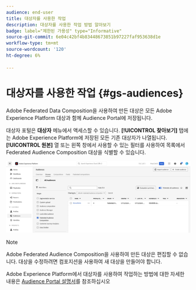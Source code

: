```yaml
---
audience: end-user
title: 대상자를 사용한 작업
description: 대상자를 사용한 작업 방법 알아보기
badge: label="제한된 가용성" type="Informative"
source-git-commit: 6e04c42bf4b83448673851b97227faf953638d1e
workflow-type: tm+mt
source-wordcount: '120'
ht-degree: 6%

---
```


# 대상자를 사용한 작업 {#gs-audiences}

Adobe Federated Data Composition을 사용하여 만든 대상은 모든 Adobe Experience Platform 대상과 함께 Audience Portal에 저장됩니다.

대상자 포털은 **대상자** 메뉴에서 액세스할 수 있습니다. **[!UICONTROL 찾아보기]** 탭에는 Adobe Experience Platform에 저장된 모든 기존 대상자가 나열됩니다. **[!UICONTROL 원본]** 열 또는 왼쪽 창에서 사용할 수 있는 필터를 사용하여 목록에서 Federated Audience Composition 대상을 식별할 수 있습니다.

![](assets/audiences-list.png)

>[!NOTE]
>
>Adobe Federated Audience Composition을 사용하여 만든 대상은 편집할 수 없습니다. 대상을 수정하려면 컴포지션을 사용하여 새 대상을 만들어야 합니다.

Adobe Experience Platform에서 대상자를 사용하여 작업하는 방법에 대한 자세한 내용은 [Audience Portal 설명서](https://experienceleague.adobe.com/en/docs/experience-platform/segmentation/ui/audience-portal)를 참조하십시오
